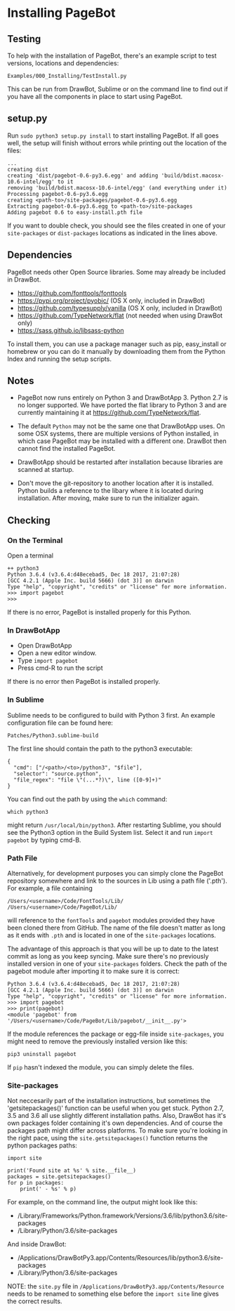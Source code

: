 # Installing PageBot

## Testing

To help with the installation of PageBot, there's an example script to test versions, locations and dependencies:

    Examples/000_Installing/TestInstall.py
    
This can be run from DrawBot, Sublime or on the command line to find out if you have all the components in place to start using PageBot.

## setup.py

Run `sudo python3 setup.py install` to start installing PageBot. If all goes well, the setup will finish without errors while printing out the location of the files:

	...
	creating dist
	creating 'dist/pagebot-0.6-py3.6.egg' and adding 'build/bdist.macosx-10.6-intel/egg' to it
	removing 'build/bdist.macosx-10.6-intel/egg' (and everything under it)
	Processing pagebot-0.6-py3.6.egg
	creating <path-to>/site-packages/pagebot-0.6-py3.6.egg
	Extracting pagebot-0.6-py3.6.egg to <path-to>/site-packages
	Adding pagebot 0.6 to easy-install.pth file

If you want to double check, you should see the files created in one of your `site-packages` or `dist-packages` locations as indicated in the lines above.

## Dependencies

PageBot needs other Open Source libraries. Some may already be included in DrawBot.

* https://github.com/fonttools/fonttools
* https://pypi.org/project/pyobjc/ (OS X only, included in DrawBot)
* https://github.com/typesupply/vanilla (OS X only, included in DrawBot)
* https://github.com/TypeNetwork/flat (not needed when using DrawBot only)
* https://sass.github.io/libsass-python

To install them, you can use a package manager such as pip, easy_install or homebrew or you can do it manually by downloading them from the Python Index and running the setup scripts.

## Notes

* PageBot now runs entirely on Python 3 and DrawBotApp 3. Python 2.7 is no longer supported. We have ported the flat library to Python 3 and are currently maintaining it at https://github.com/TypeNetwork/flat.

* The default `Python` may not be the same one that DrawBotApp uses. On some OSX systems, there are multiple versions of Python installed, in which case PageBot may be installed with a different one. DrawBot then cannot find the installed PageBot.

* DrawBotApp should be restarted after installation because libraries are scanned at startup.

* Don't move the git-repository to another location after it is installed. Python builds a reference to the libary where it is located during installation. After moving, make sure to run the initializer again.

## Checking

### On the Terminal

Open a terminal

~~~Python3
++ python3
Python 3.6.4 (v3.6.4:d48ecebad5, Dec 18 2017, 21:07:28) 
[GCC 4.2.1 (Apple Inc. build 5666) (dot 3)] on darwin
Type "help", "copyright", "credits" or "license" for more information.
>>> import pagebot
>>> 
~~~

If there is no error, PageBot is installed properly for this Python.

### In DrawBotApp

* Open DrawBotApp
* Open a new editor window.
* Type `import pagebot`
* Press cmd-R to run the script

If there is no error then PageBot is installed properly.

### In Sublime

Sublime needs to be configured to build with Python 3 first. An example configuration file can be found here:

	Patches/Python3.sublime-build
	
The first line should contain the path to the python3 executable:

	{
	  "cmd": ["/<path>/<to>/python3", "$file"], 
	  "selector": "source.python", 
	  "file_regex": "file \"(...*?)\", line ([0-9]+)"
	}

You can find out the path by using the `which` command:

	which python3
	
might return `/usr/local/bin/python3`. After restarting Sublime, you should see the Python3 option in the Build System list. Select it and run `import pagebot` by typing cmd-B.

### Path File

Alternatively, for development purposes you can simply clone the PageBot repository somewhere and link to the sources in Lib using a path file ('.pth'). For example, a file containing

    /Users/<username>/Code/FontTools/Lib/
    /Users/<username>/Code/PageBot/Lib/
    
will reference to the `fontTools` and `pagebot` modules provided they have been cloned there from GitHub. The name of the file doesn't matter as long as it ends with `.pth` and is located in one of the `site-packages` locations.

The advantage of this approach is that you will be up to date to the latest commit as long as you keep syncing. Make sure there's no previously installed version in one of your `site-packages` folders. Check the path of the pagebot module after importing it to make sure it is correct:

	Python 3.6.4 (v3.6.4:d48ecebad5, Dec 18 2017, 21:07:28) 
	[GCC 4.2.1 (Apple Inc. build 5666) (dot 3)] on darwin
	Type "help", "copyright", "credits" or "license" for more information.
	>>> import pagebot
	>>> print(pagebot)
	<module 'pagebot' from '/Users/<username>/Code/PageBot/Lib/pagebot/__init__.py'>


If the module references the package or egg-file inside `site-packages`, you might need to remove the previously installed version like this:

	pip3 uninstall pagebot

If `pip` hasn't indexed the module, you can simply delete the files.

### Site-packages

Not neccesarily part of the installation instructions, but sometimes the 'getsitepackages()' function can be useful when you get stuck. Python 2.7, 3.5 and 3.6 all use slightly different installation paths. Also, DrawBot has it's own packages folder containing it's own dependencies. And of course the packages path might differ across platforms. To make sure you're looking in the right pace, using the `site.getsitepackages()` function returns the python packages paths: 

    import site
    
    print('Found site at %s' % site.__file__)
    packages = site.getsitepackages()
    for p in packages:
        print(' - %s' % p)

For example, on the command line, the output might look like this:

 - /Library/Frameworks/Python.framework/Versions/3.6/lib/python3.6/site-packages
 - /Library/Python/3.6/site-packages

And inside DrawBot:

 - /Applications/DrawBotPy3.app/Contents/Resources/lib/python3.6/site-packages
 - /Library/Python/3.6/site-packages

NOTE: the `site.py` file in `/Applications/DrawBotPy3.app/Contents/Resource` needs to be renamed to something else before the `import site` line gives the correct results.
